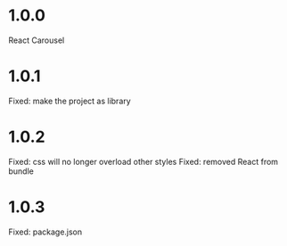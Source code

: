 # 1.0.0

React Carousel

# 1.0.1

Fixed: make the project as library

# 1.0.2

Fixed: css will no longer overload other styles
Fixed: removed React from bundle

# 1.0.3

Fixed: package.json